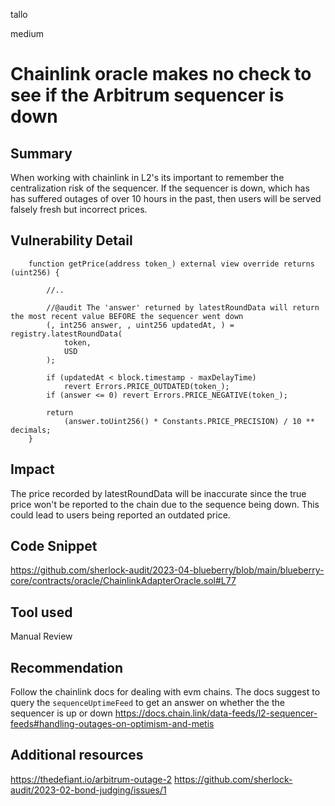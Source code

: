tallo

medium

# Chainlink oracle makes no check to see if the Arbitrum sequencer is down

## Summary
When working with chainlink in L2's its important to remember the centralization risk of the sequencer. If the sequencer is down, which has has suffered outages of over 10 hours in the past, then users will be served falsely fresh but incorrect prices. 

## Vulnerability Detail
```solidity
    function getPrice(address token_) external view override returns (uint256) {

        //..

        //@audit The 'answer' returned by latestRoundData will return the most recent value BEFORE the sequencer went down
        (, int256 answer, , uint256 updatedAt, ) = registry.latestRoundData(
            token,
            USD
        );

        if (updatedAt < block.timestamp - maxDelayTime)
            revert Errors.PRICE_OUTDATED(token_);
        if (answer <= 0) revert Errors.PRICE_NEGATIVE(token_);

        return
            (answer.toUint256() * Constants.PRICE_PRECISION) / 10 ** decimals;
    }
```

## Impact
The price recorded by latestRoundData will be inaccurate since the true price won't be reported to the chain due to the sequence being down. This could lead to users being reported an outdated price.

## Code Snippet
https://github.com/sherlock-audit/2023-04-blueberry/blob/main/blueberry-core/contracts/oracle/ChainlinkAdapterOracle.sol#L77
## Tool used

Manual Review

## Recommendation
Follow  the chainlink docs for dealing with evm chains. The docs suggest to query the ```sequenceUptimeFeed``` to get an answer on whether the the sequencer is up or down
https://docs.chain.link/data-feeds/l2-sequencer-feeds#handling-outages-on-optimism-and-metis

## Additional resources
https://thedefiant.io/arbitrum-outage-2
https://github.com/sherlock-audit/2023-02-bond-judging/issues/1
